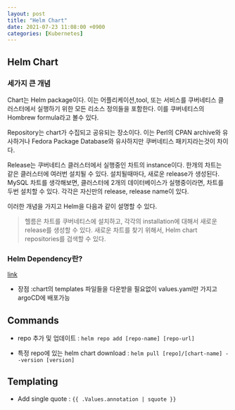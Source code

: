 ```yaml
---
layout: post
title: "Helm Chart"
date: 2021-07-23 11:08:00 +0900
categories: [Kubernetes]
---
```


## Helm Chart

### 세가지 큰 개념

Chart는 Helm package이다. 이는 어플리케이션,tool, 또는 서비스를 쿠버네티스 클러스터에서 실행하기 위한 모든 리소스 정의들을 포함한다. 이를 쿠버네티스의 Hombrew formula라고 볼수 있다.

Repository는 chart가 수집되고 공유되는 장소이다. 이는 Perl의 CPAN archive와 유사하거나 Fedora Package Database와 유사하지만 쿠버네티스 패키지라는것이 차이다.

Release는 쿠버네티스 클러스터에서 실행중인 차트의 instance이다. 한개의 차트는 같은 클러스터에 여러번 설치될 수 있다. 설치될때마다, 새로운 release가 생성된다. MySQL 차트를 생각해보면, 클러스터에 2개의 데이터베이스가 실행중이라면, 차트를 두번 설치할 수 있다. 각각은 자신만의 release, release name이 있다.

이러한 개념을 가지고 Helm을 다음과 같이 설명할 수 있다.

> 헬름은 차트를 쿠버네티스에 설치하고, 각각의 installation에 대해서 새로운 release를 생성할 수 있다. 새로운 차트를 찾기 위해서, Helm chart repositories를 검색할 수 있다.

### Helm Dependency란?

[link](https://kb.novaordis.com/index.php/Helm_Dependencies)

- 장점 :chart의 templates 파일들을 다운받을 필요없이 values.yaml만 가지고 argoCD에 배포가능

## Commands

- repo 추가 및 업데이트 : `helm repo add [repo-name] [repo-url]`

- 특정 repo에 있는 helm chart download : `helm pull [repo]/[chart-name] --version [version]`

## Templating

- Add single quote : `{{ .Values.annotation | squote }}`